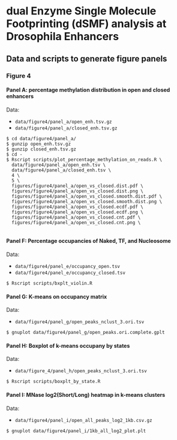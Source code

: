 # dual Enzyme Single Molecule Footprinting (dSMF) analysis at Drosophila Enhancers

## Data and scripts to generate figure panels

### Figure 4

#### Panel A: percentage methylation distribution in open and closed enhancers

Data: 

- `data/figure4/panel_a/open_enh.tsv.gz`
- `data/figure4/panel_a/closed_enh.tsv.gz`

```
$ cd data/figure4/panel_a/
$ gunzip open_enh.tsv.gz 
$ gunzip closed_enh.tsv.gz
$ cd - 
$ Rscript scripts/plot_percentage_methylation_on_reads.R \
  data/figure4/panel_a/open_enh.tsv \
  data/figure4/panel_a/closed_enh.tsv \
  4 \
  5 \
  figures/figure4/panel_a/open_vs_closed.dist.pdf \
  figures/figure4/panel_a/open_vs_closed.dist.png \
  figures/figure4/panel_a/open_vs_closed.smooth.dist.pdf \
  figures/figure4/panel_a/open_vs_closed.smooth.dist.png \
  figures/figure4/panel_a/open_vs_closed.ecdf.pdf \
  figures/figure4/panel_a/open_vs_closed.ecdf.png \
  figures/figure4/panel_a/open_vs_closed.cnt.pdf \
  figures/figure4/panel_a/open_vs_closed.cnt.png \
  
```


#### Panel F: Percentage occupancies of Naked, TF, and Nucleosome

Data:

- `data/figure4/panel_e/occupancy_open.tsv`
- `data/figure4/panel_e/occupancy_closed.tsv`

```
$ Rscript scripts/bxplt_violin.R
```

#### Panel G: K-means on occupancy matrix

Data: 

- `data/figure4/panel_g/open_peaks_nclust_3.ori.tsv`


```
$ gnuplot data/figure4/panel_g/open_peaks.ori.complete.gplt 

```


#### Panel H: Boxplot of k-means occupany by states

Data:

- `data/figure_4/panel_h/open_peaks_nclust_3.ori.tsv`


```
$ Rscript scripts/boxplt_by_state.R 
```

#### Panel I: MNase log2(Short/Long) heatmap in k-means clusters 

Data: 

- `data/figure4/panel_i/open_all_peaks_log2_1kb.csv.gz`

```
$ gnuplot data/figure4/panel_i/1kb_all_log2_plot.plt 
```
